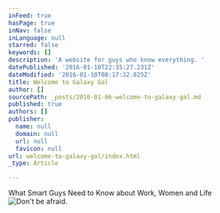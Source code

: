 ```yaml
---
inFeed: true
hasPage: true
inNav: false
inLanguage: null
starred: false
keywords: []
description: 'A website for guys who know everything. '
datePublished: '2016-01-10T22:35:27.231Z'
dateModified: '2016-01-10T08:17:32.825Z'
title: Welcome to Galaxy Gal
author: []
sourcePath: _posts/2016-01-06-welcome-to-galaxy-gal.md
published: true
authors: []
publisher:
  name: null
  domain: null
  url: null
  favicon: null
url: welcome-to-galaxy-gal/index.html
_type: Article

---
```

What Smart Guys Need to Know about Work, Women and Life
![Don't be afraid.](https://s3-us-west-2.amazonaws.com/the-grid-img/p/6dd55de31c615eca27fa8e16294c0d21e89cac67.jpg)